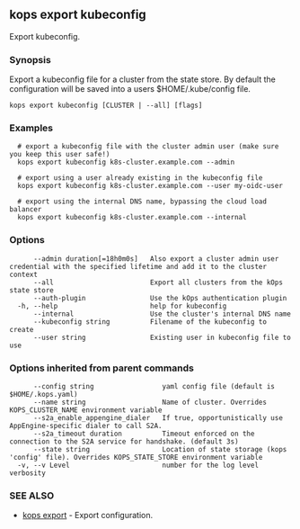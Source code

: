 
<!--- This file is automatically generated by make gen-cli-docs; changes should be made in the go CLI command code (under cmd/kops) -->

## kops export kubeconfig

Export kubeconfig.

### Synopsis

Export a kubeconfig file for a cluster from the state store. By default the configuration will be saved into a users $HOME/.kube/config file.

```
kops export kubeconfig [CLUSTER | --all] [flags]
```

### Examples

```
  # export a kubeconfig file with the cluster admin user (make sure you keep this user safe!)
  kops export kubeconfig k8s-cluster.example.com --admin
  
  # export using a user already existing in the kubeconfig file
  kops export kubeconfig k8s-cluster.example.com --user my-oidc-user
  
  # export using the internal DNS name, bypassing the cloud load balancer
  kops export kubeconfig k8s-cluster.example.com --internal
```

### Options

```
      --admin duration[=18h0m0s]   Also export a cluster admin user credential with the specified lifetime and add it to the cluster context
      --all                        Export all clusters from the kOps state store
      --auth-plugin                Use the kOps authentication plugin
  -h, --help                       help for kubeconfig
      --internal                   Use the cluster's internal DNS name
      --kubeconfig string          Filename of the kubeconfig to create
      --user string                Existing user in kubeconfig file to use
```

### Options inherited from parent commands

```
      --config string                 yaml config file (default is $HOME/.kops.yaml)
      --name string                   Name of cluster. Overrides KOPS_CLUSTER_NAME environment variable
      --s2a_enable_appengine_dialer   If true, opportunistically use AppEngine-specific dialer to call S2A.
      --s2a_timeout duration          Timeout enforced on the connection to the S2A service for handshake. (default 3s)
      --state string                  Location of state storage (kops 'config' file). Overrides KOPS_STATE_STORE environment variable
  -v, --v Level                       number for the log level verbosity
```

### SEE ALSO

* [kops export](kops_export.md)	 - Export configuration.

